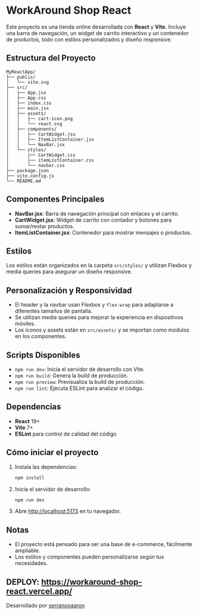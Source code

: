 # WorkAround Shop React

Este proyecto es una tienda online desarrollada con **React** y **Vite**. Incluye una barra de navegación, un widget de carrito interactivo y un contenedor de productos, todo con estilos personalizados y diseño responsive.

## Estructura del Proyecto

```
MyReactApp/
├── public/
│   └── vite.svg
├── src/
│   ├── App.jsx
│   ├── App.css
│   ├── index.css
│   ├── main.jsx
│   ├── assets/
│   │   ├── cart-icon.png
│   │   └── react.svg
│   ├── components/
│   │   ├── CartWidget.jsx
│   │   ├── ItemListContainer.jsx
│   │   └── NavBar.jsx
│   └── styles/
│       ├── CartWidget.css
│       ├── itemListContainer.css
│       └── navbar.css
├── package.json
├── vite.config.js
└── README.md
```

## Componentes Principales

- **NavBar.jsx**: Barra de navegación principal con enlaces y el carrito.
- **CartWidget.jsx**: Widget de carrito con contador y botones para sumar/restar productos.
- **ItemListContainer.jsx**: Contenedor para mostrar mensajes o productos.

## Estilos

Los estilos están organizados en la carpeta `src/styles/` y utilizan Flexbox y media queries para asegurar un diseño responsive.

## Personalización y Responsividad

- El header y la navbar usan Flexbox y `flex-wrap` para adaptarse a diferentes tamaños de pantalla.
- Se utilizan media queries para mejorar la experiencia en dispositivos móviles.
- Los íconos y assets están en `src/assets/` y se importan como módulos en los componentes.

## Scripts Disponibles

- `npm run dev`: Inicia el servidor de desarrollo con Vite.
- `npm run build`: Genera la build de producción.
- `npm run preview`: Previsualiza la build de producción.
- `npm run lint`: Ejecuta ESLint para analizar el código.

## Dependencias

- **React** 19+
- **Vite** 7+
- **ESLint** para control de calidad del código

## Cómo iniciar el proyecto

1. Instala las dependencias:
   ```bash
   npm install
   ```
2. Inicia el servidor de desarrollo:
   ```bash
   npm run dev
   ```
3. Abre [http://localhost:5173](http://localhost:5173) en tu navegador.

## Notas

- El proyecto está pensado para ser una base de e-commerce, fácilmente ampliable.
- Los estilos y componentes pueden personalizarse según tus necesidades.

## DEPLOY: https://workaround-shop-react.vercel.app/

Desarrollado por [serranooaaron](https://github.com/serranooaaron)
